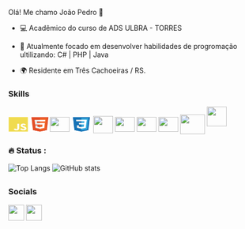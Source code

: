 
Olá! Me chamo João Pedro 👋

 * 💻 Acadêmico do curso de ADS ULBRA - TORRES
   
 * 🧠 Atualmente focado em desenvolver habilidades de progromação ultilizando: C# | PHP | Java  

 * 🌍  Residente em Três Cachoeiras / RS.



### Skills
  <img align="center" alt="" height="30" width="40" src="https://raw.githubusercontent.com/devicons/devicon/master/icons/javascript/javascript-plain.svg">  
  <img align="center" alt="" height="30" width="40" src="https://raw.githubusercontent.com/devicons/devicon/master/icons/html5/html5-original.svg"><img align="center" alt="" height="30" width="40" src="https://cdn.jsdelivr.net/gh/devicons/devicon/icons/mysql/mysql-original-wordmark.svg" />
  <img align="center" alt="" height="30" width="40" src="https://raw.githubusercontent.com/devicons/devicon/master/icons/css3/css3-original.svg">
  <img align="center" alt="" height="35" width="40" src="https://cdn.jsdelivr.net/gh/devicons/devicon/icons/bootstrap/bootstrap-original.svg" />       
  <img align="center" alt="" height="30" width="40" src="https://cdn.jsdelivr.net/gh/devicons/devicon/icons/docker/docker-original.svg" />
  <img align="center" alt="" height="30" width="40" src="https://cdn.jsdelivr.net/gh/devicons/devicon/icons/jquery/jquery-plain-wordmark.svg" />
  <img align="center" alt="" height="30" width="40" src="https://cdn.jsdelivr.net/gh/devicons/devicon/icons/mysql/mysql-original-wordmark.svg" />
  <img align="center" alt="" height="40" width="50" src="https://cdn.jsdelivr.net/gh/devicons/devicon/icons/php/php-original.svg" />
  <img width ='40' height ='40' src="https://cdn.jsdelivr.net/gh/devicons/devicon/icons/java/java-original-wordmark.svg"/>
</div>


### :fire: Status :
![Top Langs](https://github-readme-stats.vercel.app/api/top-langs/?username=JoaoPedroEvaldt&theme=aura)
![GitHub stats](https://github-readme-stats.vercel.app/api?username=JoaoPedroEvaldt&show_icons=true&theme=aura)
##


### Socials
   <a href="http://www.instagram.com/joaoevaldt_/" target="_blank" rel="noreferrer"><img src="https://raw.githubusercontent.com/danielcranney/readme-generator/main/public/icons/socials/instagram.svg" width="32" height="32" /></a>  <a href="https://www.linkedin.com/in/joao-pedro-evaldt-0b5768268/" target="_blank" rel="noreferrer"><img src="https://raw.githubusercontent.com/danielcranney/readme-generator/main/public/icons/socials/linkedin.svg" width="32" height="32" /></a>
   
  

